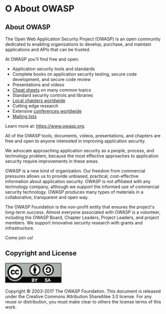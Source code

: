 # O About OWASP

## About OWASP

The Open Web Application Security Project (OWASP) is an open community dedicated to enabling organizations to develop, purchase, and maintain applications and APIs that can be trusted.

At OWASP you'll find free and open:

* Application security tools and standards
* Complete books on application security testing, secure code development, and secure code review
* Presentations and videos
* [Cheat sheets](https://www.owasp.org/index.php/OWASP_Cheat_Sheet_Series) on many common topics
* Standard security controls and libraries
* [Local chapters worldwide](https://www.owasp.org/index.php/OWASP_Chapter)
* Cutting edge research
* Extensive [conferences worldwide](https://www.owasp.org/index.php/Category:OWASP_AppSec_Conference)
* [Mailing lists](https://lists.owasp.org/mailman/listinfo)

Learn more at: https://www.owasp.org.

All of the OWASP tools, documents, videos, presentations, and chapters are free and open to anyone interested in improving application security.

We advocate approaching application security as a people, process, and technology problem, because the most effective approaches to application security require improvements in these areas.

OWASP is a new kind of organization. Our freedom from commercial pressures allows us to provide unbiased, practical, cost-effective information about application security. OWASP is not affiliated with any technology company, although we support the informed use of commercial security technology. OWASP produces many types of materials in a collaborative, transparent and open way.

The OWASP Foundation is the non-profit entity that ensures the project's long-term success. Almost everyone associated with OWASP is a volunteer, including the OWASP Board, Chapter Leaders, Project Leaders, and project members. We support innovative security research with grants and infrastructure.

Come join us!

## Copyright and License

![license](images/license.png)

Copyright © 2003-2017 The OWASP Foundation. This document is released under the Creative Commons Attribution ShareAlike 3.0 license. For any reuse or distribution, you must make clear to others the license terms of this work.

